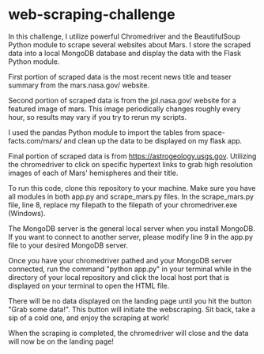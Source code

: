 # web-scraping-challenge

In this challenge, I utilize powerful Chromedriver and the BeautifulSoup Python module to scrape several websites about Mars. I store the scraped data into a local MongoDB database and display the data with the Flask Python module.


First portion of scraped data is the most recent news title and teaser summary from the mars.nasa.gov/ website.

Second portion of scraped data is from the jpl.nasa.gov/ website for a featured image of mars. This image periodically changes roughly every hour, so results may vary if you try to rerun my scripts.

I used the pandas Python module to import the tables from space-facts.com/mars/ and clean up the data to be displayed on my flask app.

Final portion of scraped data is from https://astrogeology.usgs.gov. Utilizing the chromedriver to click on specific hypertext links to grab high resolution images of each of Mars' hemispheres and their title.


To run this code, clone this repository to your machine. Make sure you have all modules in both app.py and scrape_mars.py files. In the scrape_mars.py file, line 8, replace my filepath to the filepath of your chromedriver.exe (Windows).

The MongoDB server is the general local server when you install MongoDB. If you want to connect to another server, please modify line 9 in the app.py file to your desired MongoDB server.

Once you have your chromedriver pathed and your MongoDB server connected, run the command "python app.py" in your terminal while in the directory of your local repository and click the local host port that is displayed on your terminal to open the HTML file. 

There will be no data displayed on the landing page until you hit the button "Grab some data!". This button will initiate the webscraping. Sit back, take a sip of a cold one, and enjoy the scraping at work!

When the scraping is completed, the chromedriver will close and the data will now be on the landing page!




